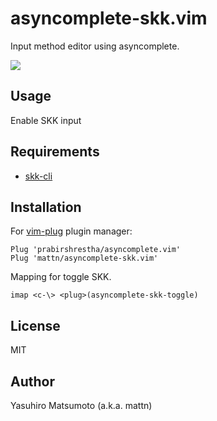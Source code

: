# asyncomplete-skk.vim

Input method editor using asyncomplete.

![](https://raw.githubusercontent.com/mattn/asyncomplete-skk.vim/main/misc/screenshot.png)

## Usage

Enable SKK input

## Requirements

* [skk-cli](https://github.com/mattn/skk-cli)

## Installation

For [vim-plug](https://github.com/junegunn/vim-plug) plugin manager:

```vim
Plug 'prabirshrestha/asyncomplete.vim'
Plug 'mattn/asyncomplete-skk.vim'
```

Mapping for toggle SKK.

```vim
imap <c-\> <plug>(asyncomplete-skk-toggle)
```

## License

MIT

## Author

Yasuhiro Matsumoto (a.k.a. mattn)
